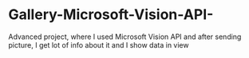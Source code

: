 # Gallery-Microsoft-Vision-API-

Advanced project, where I used Microsoft Vision API and after sending picture, I get lot of info about it and I show data in view
